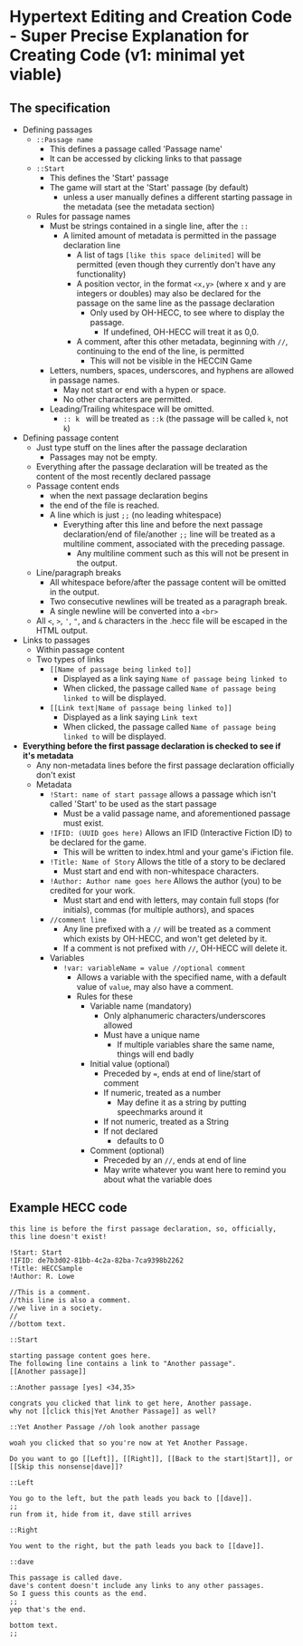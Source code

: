# Hypertext Editing and Creation Code - Super Precise Explanation for Creating Code (v1: minimal yet viable)

## The specification
* Defining passages
    * `::Passage name`
        * This defines a passage called 'Passage name'
        * It can be accessed by clicking links to that passage
    * `::Start`
        * This defines the 'Start' passage
        * The game will start at the 'Start' passage (by default)
            * unless a user manually defines a different starting passage in the metadata (see the metadata section)
    * Rules for passage names
        * Must be strings contained in a single line, after the `::`
            * A limited amount of metadata is permitted in the passage declaration line
                * A list of tags `[like this space delimited]` will be permitted (even though they currently don't have any functionality)
                * A position vector, in the format `<x,y>` (where x and y are integers or doubles) may also be declared for the passage on the same line as the passage declaration
                    * Only used by OH-HECC, to see where to display the passage.
                        * If undefined, OH-HECC will treat it as 0,0.
                * A comment, after this other metadata, beginning with `//`, continuing to the end of the line, is permitted
                    * This will not be visible in the HECCIN Game
        * Letters, numbers, spaces, underscores, and hyphens are allowed in passage names.
            * May not start or end with a hypen or space.
            * No other characters are permitted.
        * Leading/Trailing whitespace will be omitted.
            * `:: k ` will be treated as `::k` (the passage will be called `k`, not ` k `)
* Defining passage content
    * Just type stuff on the lines after the passage declaration
        * Passages may not be empty.
    * Everything after the passage declaration will be treated as the content of the most recently declared passage
    * Passage content ends
        * when the next passage declaration begins
        * the end of the file is reached.
        * A line which is just `;;` (no leading whitespace)
            * Everything after this line and before the next passage declaration/end of file/another `;;` line
             will be treated as a multiline comment, associated with the preceding passage.
                * Any multiline comment such as this will not be present in the output.
    * Line/paragraph breaks
        * All whitespace before/after the passage content will be omitted in the output.
        * Two consecutive newlines will be treated as a paragraph break.
        * A single newline will be converted into a `<br>`
    * All `<`, `>`, `'`, `"`, and `&` characters in the .hecc file will be escaped in the HTML output.
* Links to passages
    * Within passage content
    * Two types of links
        * `[[Name of passage being linked to]]`
            * Displayed as a link saying `Name of passage being linked to`
            * When clicked, the passage called `Name of passage being linked to` will be displayed.
        * `[[Link text|Name of passage being linked to]]`
            * Displayed as a link saying `Link text`
            * When clicked, the passage called `Name of passage being linked to` will be displayed.
* **Everything before the first passage declaration is checked to see if it's metadata**
    * Any non-metadata lines before the first passage declaration officially don't exist
    * Metadata
        * `!Start: name of start passage` allows a passage which isn't called 'Start' to be used as the start passage
            * Must be a valid passage name, and aforementioned passage must exist.
        * `!IFID: (UUID goes here)` Allows an IFID (Interactive Fiction ID) to be declared for the game.
            * This will be written to index.html and your game's iFiction file.
        * `!Title: Name of Story` Allows the title of a story to be declared
            * Must start and end with non-whitespace characters.
        * `!Author: Author name goes here` Allows the author (you) to be credited for your work.
            * Must start and end with letters, may contain full stops (for initials), commas (for multiple authors), and spaces
        * `//comment line`
            * Any line prefixed with a `//` will be treated as a comment which exists by OH-HECC, and won't get deleted by it.
            * If a comment is not prefixed with `//`, OH-HECC will delete it.
        * Variables
            * `!var: variableName = value //optional comment`
                * Allows a variable with the specified name, with a default value of `value`,
                    may also have a comment.
                * Rules for these
                    * Variable name (mandatory)
                        * Only alphanumeric characters/underscores allowed
                        * Must have a unique name
                            * If multiple variables share the same name, things will end badly
                    * Initial value (optional)
                        * Preceded by `=`, ends at end of line/start of comment
                        * If numeric, treated as a number
                            * May define it as a string by putting speechmarks around it
                        * If not numeric, treated as a String
                        * If not declared
                            * defaults to 0
                    * Comment (optional)
                        * Preceded by an `//`, ends at end of line
                        * May write whatever you want here to remind you about what the variable does


## Example HECC code
```
this line is before the first passage declaration, so, officially, this line doesn't exist! 

!Start: Start
!IFID: de7b3d02-81bb-4c2a-82ba-7ca9398b2262
!Title: HECCSample
!Author: R. Lowe

//This is a comment.
//this line is also a comment.
//we live in a society.
//
//bottom text.

::Start

starting passage content goes here.
The following line contains a link to "Another passage".
[[Another passage]]

::Another passage [yes] <34,35>

congrats you clicked that link to get here, Another passage.
why not [[click this|Yet Another Passage]] as well?

::Yet Another Passage //oh look another passage

woah you clicked that so you're now at Yet Another Passage.

Do you want to go [[Left]], [[Right]], [[Back to the start|Start]], or [[Skip this nonsense|dave]]?

::Left

You go to the left, but the path leads you back to [[dave]].
;;
run from it, hide from it, dave still arrives

::Right

You went to the right, but the path leads you back to [[dave]].

::dave

This passage is called dave.
dave's content doesn't include any links to any other passages.
So I guess this counts as the end.
;;
yep that's the end.

bottom text.
;;
```